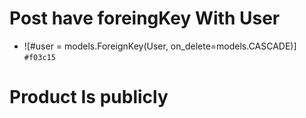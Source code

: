 # Post have  foreingKey With User
- ![#user = models.ForeignKey(User, on_delete=models.CASCADE)] `#f03c15`
# Product Is publicly